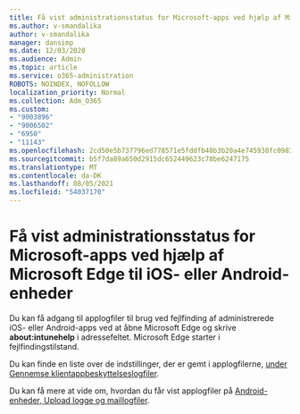 ```yaml
---
title: Få vist administrationsstatus for Microsoft-apps ved hjælp af Microsoft Edge til iOS- eller Android-enheder
ms.author: v-smandalika
author: v-smandalika
manager: dansimp
ms.date: 12/03/2020
ms.audience: Admin
ms.topic: article
ms.service: o365-administration
ROBOTS: NOINDEX, NOFOLLOW
localization_priority: Normal
ms.collection: Adm_O365
ms.custom:
- "9003896"
- "9006502"
- "6950"
- "11143"
ms.openlocfilehash: 2cd50e5b737796ed778571e5fddfb48b3b20a4e745938fc09836525a47ba2b72
ms.sourcegitcommit: b5f7da89a650d2915dc652449623c78be6247175
ms.translationtype: MT
ms.contentlocale: da-DK
ms.lasthandoff: 08/05/2021
ms.locfileid: "54037170"
---
```

# <a name="view-the-management-status-of-microsoft-apps-by-using-microsoft-edge-for-ios-or-android-devices"></a>Få vist administrationsstatus for Microsoft-apps ved hjælp af Microsoft Edge til iOS- eller Android-enheder

Du kan få adgang til applogfiler til brug ved fejlfinding af administrerede iOS- eller Android-apps ved at åbne Microsoft Edge og skrive **about:intunehelp** i adressefeltet. Microsoft Edge starter i fejlfindingstilstand.

Du kan finde en liste over de indstillinger, der er gemt i applogfilerne, [under Gennemse klientappbeskyttelseslogfiler](/mem/intune/apps/app-protection-policy-settings-log).

Du kan få mere at vide om, hvordan du får vist applogfiler på [Android-enheder, Upload logge og maillogfiler](/mem/intune/user-help/send-logs-to-your-it-admin-by-email-android).
